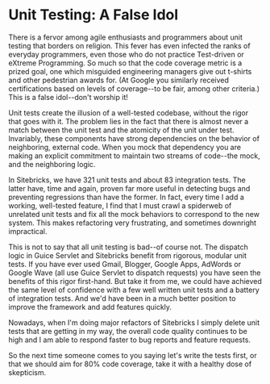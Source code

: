 <meta published="29 May 2011"/>

# Unit Testing: A False Idol

There is a fervor among agile enthusiasts and programmers about unit testing that borders on
religion. This fever has even infected the ranks of everyday programmers,
even those who do not practice Test-driven or eXtreme Programming.
So much so that the code coverage metric is a prized goal, one which misguided engineering
managers give out t-shirts and other pedestrian awards for. (At Google you similarly received
certifications based on levels of coverage--to be fair, among other criteria.)
This is a false idol--don't worship it!

 Unit tests create the illusion of a well-tested codebase,
 without the rigor that goes with it. The problem lies in the fact that there is almost never a
 match between the unit test and the atomicity of the unit under test. Invariably,
 these components have strong dependencies on the behavior of neighboring,
 external code. When you mock that dependency you are making an explicit commitment to
 maintain two streams of code--the mock, and the neighboring logic.

In Sitebricks, we have 321 unit tests and about 83 integration tests. The latter have,
time and again, proven far more useful in detecting bugs and preventing regressions than have the
 former. In fact, every time I add a working, well-tested feature, I find that I must crawl a
 spiderweb of unrelated unit tests and fix all the mock behaviors to correspond to the new system.
This makes refactoring very frustrating, and sometimes downright impractical.

This is not to say that all unit testing is bad--of course not. The dispatch logic in Guice
Servlet and Sitebricks benefit from rigorous, modular unit tests. If you have ever used Gmail,
Blogger, Google Apps, AdWords or Google Wave (all use Guice Servlet to dispatch requests) you
have seen the benefits of this rigor first-hand. But take it from me,
we could have achieved the same level of confidence with a few well written unit tests and a
battery of integration tests. And we'd have been in a much better position to improve the
framework and add features quickly.

Nowadays, when I'm doing major refactors of Sitebricks I simply delete unit tests that are
getting in my way, the overall code quality continues to be high and I am able to respond faster
to bug reports and feature requests.

So the next time someone comes to you saying let's write the
 tests first, or that we should aim for 80% code coverage, take it with a healthy dose of
 skepticism.
